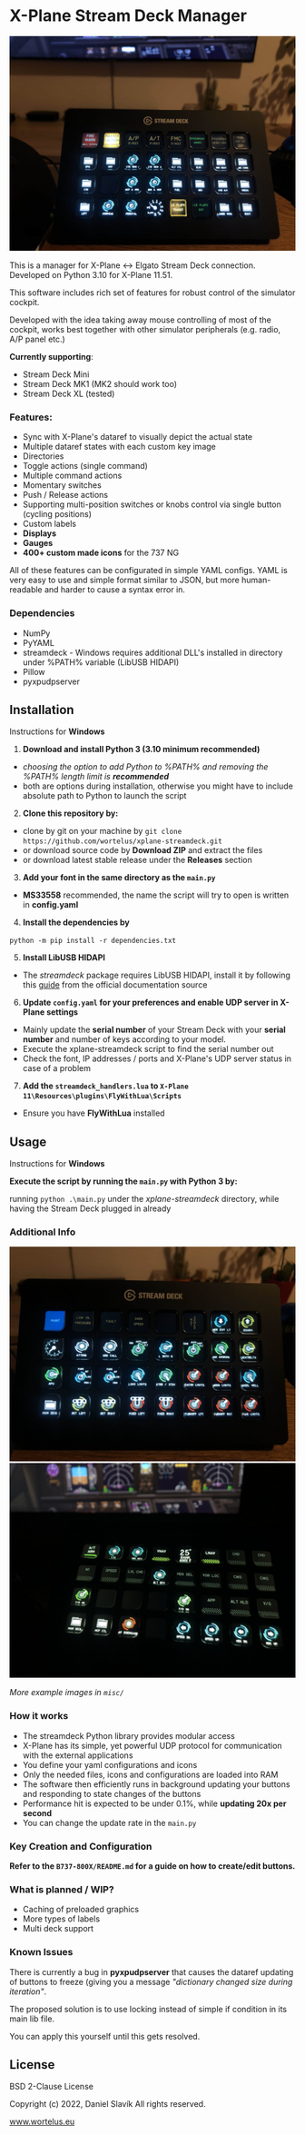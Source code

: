 # X-Plane Stream Deck Manager
![main screen](misc/main.jpg)

This is a manager for X-Plane <-> Elgato Stream Deck connection. Developed on Python 3.10 for X-Plane 11.51.

This software includes rich set of features for robust control of the simulator cockpit.

Developed with the idea taking away mouse controlling of most of the cockpit, 
works best together with other simulator peripherals (e.g. radio, A/P panel etc.)

**Currently supporting**:
- Stream Deck Mini
- Stream Deck MK1 (MK2 should work too)
- Stream Deck XL (tested)

### Features:
- Sync with X-Plane's dataref to visually depict the actual state
- Multiple dataref states with each custom key image
- Directories
- Toggle actions (single command)
- Multiple command actions
- Momentary switches
- Push / Release actions
- Supporting multi-position switches or knobs control via single button (cycling positions)
- Custom labels
- **Displays**
- **Gauges**
- **400+ custom made icons** for the 737 NG

All of these features can be configurated in simple YAML configs. YAML is very easy to use
and simple format similar to JSON, but more human-readable and harder to cause a syntax error in.

### Dependencies
- NumPy
- PyYAML
- streamdeck - Windows requires additional DLL's installed in directory under %PATH% variable (LibUSB HIDAPI)
- Pillow
- pyxpudpserver

## Installation
Instructions for **Windows**

1. **Download and install Python 3 (3.10 minimum recommended)**

- *choosing the option to add Python to %PATH% and removing the %PATH% length limit is **recommended***
- both are options during installation, otherwise you might have to include absolute path to Python to launch the script

2. **Clone this repository by:**
- clone by git on your machine by `git clone https://github.com/wortelus/xplane-streamdeck.git`
- or download source code by **Download ZIP** and extract the files
- or download latest stable release under the **Releases** section
3. **Add your font in the same directory as the `main.py`**
- **MS33558** recommended, the name the script will try to open is written in **config.yaml**
4. **Install the dependencies by**

`python -m pip install -r dependencies.txt`

5. **Install LibUSB HIDAPI**

- The *streamdeck* package requires LibUSB HIDAPI, install it by following this 
[guide](https://python-elgato-streamdeck.readthedocs.io/en/stable/pages/backend_libusb_hidapi.html)
from the official documentation source

6. **Update `config.yaml` for your preferences and enable UDP server in X-Plane settings**
- Mainly update the **serial number** of your Stream Deck with your **serial 
number** and number of keys according to your model. 
- Execute the xplane-streamdeck script to find the serial number out
- Check the font, IP addresses / ports and X-Plane's UDP server status in case of a problem
7. **Add the `streamdeck_handlers.lua` to `X-Plane 11\Resources\plugins\FlyWithLua\Scripts`**
- Ensure you have **FlyWithLua** installed

## Usage
Instructions for **Windows**

**Execute the script by running the `main.py` with Python 3 by:**

running `python .\main.py` under the *xplane-streamdeck* directory, 
while having the Stream Deck plugged in already

### Additional Info

![lower overhead](misc/lwrovhd.jpg)
![mcp](misc/mcp.jpg)

*More example images in `misc/`*

### How it works
- The streamdeck Python library provides modular access
- X-Plane has its simple, yet powerful UDP protocol for communication with the external applications 
- You define your yaml configurations and icons 
- Only the needed files, icons and configurations are loaded into RAM 
- The software then efficiently runs in background updating your buttons and responding to state changes of the buttons 
- Performance hit is expected to be under 0.1%, while **updating 20x per second**
- You can change the update rate in the `main.py`

### Key Creation and Configuration
**Refer to the `B737-800X/README.md` for a guide on how to create/edit buttons.**

### What is planned / WIP?
- Caching of preloaded graphics
- More types of labels
- Multi deck support

### Known Issues
There is currently a bug in **pyxpudpserver** that causes the dataref updating of buttons to
freeze (giving you a message *"dictionary changed size during iteration"*.

The proposed solution is to use locking instead of simple if condition in its main lib file.

You can apply this yourself until this gets resolved.

## License
BSD 2-Clause License

Copyright (c) 2022, Daniel Slavík All rights reserved.

www.wortelus.eu
